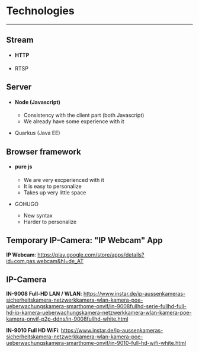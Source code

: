 # Technologies
---

## Stream

- #### HTTP

- RTSP

## Server

- #### Node (Javascript)
	- Consistency with the client part (both Javascript)
	- We already have some experience with it

- Quarkus (Java EE)

## Browser framework

- #### pure js
	- We are very excperienced with it
	- It is easy to personalize
	- Takes up very little space

- GOHUGO
	- New syntax
	- Harder to personalize

## Temporary IP-Camera: "IP Webcam" App
**IP Webcam**: https://play.google.com/store/apps/details?id=com.pas.webcam&hl=de_AT

## IP-Camera
**IN-9008 Full-HD LAN / WLAN**: https://www.instar.de/ip-aussenkameras-sicherheitskamera-netzwerkkamera-wlan-kamera-poe-ueberwachungskamera-smarthome-onvif/in-9008fullhd-serie-fullhd-full-hd-ip-kamera-ueberwachungskamera-netzwerkkamera-wlan-kamera-poe-kamera-onvif-p2p-ddns/in-9008fullhd-white.html

**IN-9010 Full HD WiFi**: https://www.instar.de/ip-aussenkameras-sicherheitskamera-netzwerkkamera-wlan-kamera-poe-ueberwachungskamera-smarthome-onvif/in-9010-full-hd-wifi-white.html